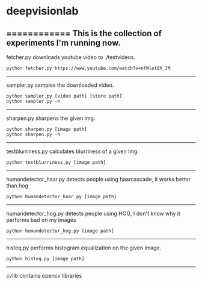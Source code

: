 # deepvisionlab
============
This is the collection of experiments I'm running now.
-----------
fetcher.py downloads youtube video to ./testvideos.
```
python fetcher.py https://www.youtube.com/watch?v=nfWlot6h_JM
```

-----------
sampler.py samples the downloaded video.
```
python sampler.py [video path] [store path]
python sampler.py -h
```

-----------
sharpen.py sharpens the given img.
```
python sharpen.py [image path]
python sharpen.py -h
```

-----------
testblurriness.py calculates blurriness of a given img.
```
python testblurriness.py [image path]
```

-----------
humandetector_haar.py detects people using haarcascade, it works better than hog
```
python humandetector_haar.py [image path]
```

-----------
humandetector_hog.py detects people using HOG, I don't know why it performs bad on my images
```
python humandetector_hog.py [image path]
```

------------
histeq.py performs histogram equalization on the given image.
```
python histeq.py [image path]
```

------------
cvlib contains opencv libraries
